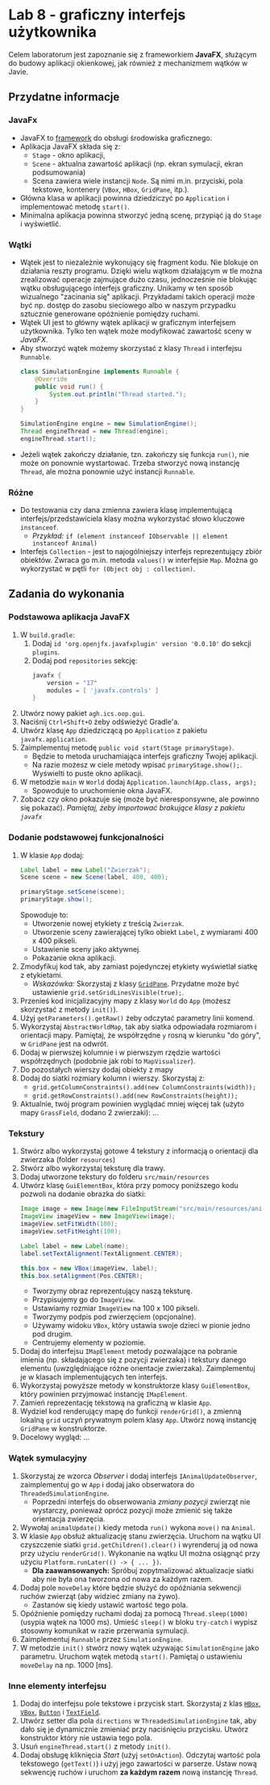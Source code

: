 # Lab 8 - graficzny interfejs użytkownika
Celem laboratorum jest zapoznanie się z frameworkiem **JavaFX**, służącym do budowy aplikacji okienkowej, jak również z mechanizmem wątków w Javie.
## Przydatne informacje

### JavaFx
* JavaFX to [framework](https://pl.wikipedia.org/wiki/Framework) do obsługi środowiska graficznego.
* Aplikacja JavaFX składa się z:
    * `Stage` - okno aplikacji,
    * `Scene` - aktualna zawartość aplikacji (np. ekran symulacji, ekran podsumowania)
    * Scena zawiera wiele instancji `Node`. Są nimi m.in. przyciski, pola tekstowe, kontenery (`VBox`, `HBox`, `GridPane`, itp.).
* Główna klasa w aplikacji powinna dziedziczyć po `Application` i implementować metodę `start()`.
* Minimalna aplikacja powinna stworzyć jedną scenę, przypiąć ją do `Stage` i wyświetlić.

### Wątki
* Wątek jest to niezależnie wykonujący się fragment kodu. Nie blokuje on działania reszty programu. Dzięki wielu wątkom działającym w tle można zrealizować operacje zajmujące dużo czasu, jednocześnie nie blokując wątku obsługującego interfejs graficzny. Unikamy w ten sposób wizualnego "zacinania się" aplikacji. Przykładami takich operacji może być np. dostęp do zasobu sieciowego albo w naszym przypadku sztucznie generowane opóżnienie pomiędzy ruchami.
* Wątek UI jest to główny wątek aplikacji w graficznym interfejsem użytkownika. Tylko ten wątek może modyfikować zawartość sceny w *JavaFX*.
* Aby stworzyć wątek możemy skorzystać z klasy `Thread` i interfejsu `Runnable`.
    ```java
    class SimulationEngine implements Runnable {
        @Override
        public void run() {
            System.out.println("Thread started.");
        }
    }
    
    SimulationEngine engine = new SimulationEngine();
    Thread engineThread = new Thread(engine);
    engineThread.start();
    ```
* Jeżeli wątek zakończy działanie, tzn. zakończy się funkcja `run()`, nie może on ponownie wystartować. Trzeba stworzyć nową instancję `Thread`, ale można ponownie użyć instancji `Runnable`.

### Różne
* Do testowania czy dana zmienna zawiera klasę implementującą interfejs/przedstawiciela klasy można wykorzystać słowo kluczowe `instanceof`.
    * *Przykład:* `if (element instanceof IObservable || element instanceof Animal)`
* Interfejs `Collection` - jest to najogólniejszy interfejs reprezentujący zbiór obiektów. Zwraca go m.in. metoda `values()` w interfejsie `Map`. Można go wykorzystać w pętli `for (Object obj : collection)`.

## Zadania do wykonania

### Podstawowa aplikacja JavaFX
1. W `build.gradle`:
    1. Dodaj `id 'org.openjfx.javafxplugin' version '0.0.10'` do sekcji `plugins`.
    2. Dodaj pod `repositories` sekcję:
        ```gradle
        javafx {
            version = "17"
            modules = [ 'javafx.controls' ]
        }
        ```
2. Utwórz nowy pakiet `agh.ics.oop.gui`.
3. Naciśnij `Ctrl+Shift+O` żeby odświeżyć Gradle'a.
4. Utwórz klasę `App` dziedziczącą po `Application` z pakietu `javafx.application`.
5. Zaimplementuj metodę `public void start(Stage primaryStage)`.
    * Będzie to metoda uruchamiająca interfejs graficzny Twojej aplikacji.
    * Na razie możesz w ciele metody wpisać `primaryStage.show();`. Wyświelti to puste okno aplikacji.
6. W metodzie `main` w `World` dodaj `Application.launch(App.class, args);`
    * Spowoduje to uruchomienie okna JavaFX.
7. Zobacz czy okno pokazuje się (może być nieresponsywne, ale powinno się pokazać).
*Pamiętaj, żeby importować brakujące klasy z pakietu `javafx`*

### Dodanie podstawowej funkcjonalności
1. W klasie `App` dodaj:
    ```java
    Label label = new Label("Zwierzak");
    Scene scene = new Scene(label, 400, 400);
    
    primaryStage.setScene(scene);
    primaryStage.show();
    ```
    Spowoduje to:
    * Utworzenie nowej etykiety z treścią `Zwierzak`.
    * Utworzenie sceny zawierającej tylko obiekt `Label`, z wymiarami 400 x 400 pikseli.
    * Ustawienie sceny jako aktywnej.
    * Pokazanie okna aplikacji.
2. Zmodyfikuj kod tak, aby zamiast pojedynczej etykiety wyświetlał siatkę z etykietami.
    * *Wskazówka:* Skorzystaj z klasy [`GridPane`](http://tutorials.jenkov.com/javafx/gridpane.html). Przydatne może być ustawienie `grid.setGridLinesVisible(true);`.
3. Przenieś kod inicjalizacyjny mapy z klasy `World` do `App` (możesz skorzystać z metody `init()`).
4. Użyj `getParameters().getRaw()` żeby odczytać parametry linii komend.
5. Wykorzystaj `AbstractWorldMap`, tak aby siatka odpowiadała rozmiarom i orientacji mapy. Pamiętaj, że współrzędne `y` rosną w kierunku "do góry", w `GridPane` jest na odwrót.
6. Dodaj w pierwszej kolumnie i w pierwszym rzędzie wartości współrzędnych (podobnie jak robi to `MapVisualizer`).
7. Do pozostałych wierszy dodaj obiekty z mapy
8. Dodaj do siatki rozmiary kolumn i wierszy. Skorzystaj z:
    * `grid.getColumnConstraints().add(new ColumnConstraints(width));`
    * `grid.getRowConstraints().add(new RowConstraints(height));`
9. Aktualnie, twój program powinien wyglądać mniej więcej tak (użyto mapy `GrassField`, dodano 2 zwierzaki): ...
   
### Tekstury
1. Stwórz albo wykorzystaj gotowe 4 tekstury z informacją o orientacji dla zwierzaka (folder `resources`)
2. Stwórz albo wykorzystaj teksturę dla trawy.
3. Dodaj utworzone tekstury do folderu `src/main/resources`
4. Utwórz klasę `GuiElementBox`, która przy pomocy poniższego kodu pozwoli na dodanie obrazka do siatki:
    ```java
    Image image = new Image(new FileInputStream("src/main/resources/animal.png"));
    ImageView imageView = new ImageView(image);
    imageView.setFitWidth(100);
    imageView.setFitHeight(100);

    Label label = new Label(name);
    label.setTextAlignment(TextAlignment.CENTER);

    this.box = new VBox(imageView, label);
    this.box.setAlignment(Pos.CENTER);
    ```
    * Tworzymy obraz reprezentujący naszą teksturę.
    * Przypisujemy go do `ImageView`.
    * Ustawiamy rozmiar `ImageView` na 100 x 100 pikseli.
    * Tworzymy podpis pod zwierzęciem (opcjonalne).
    * Używamy widoku `VBox`, który ustawia swoje dzieci w pionie jedno pod drugim.
    * Centrujemy elementy w poziomie.
5. Dodaj do interfejsu `IMapElement` metody pozwalające na pobranie imienia (np. składającego się z pozycji zwierzaka) i tekstury danego elementu (uwzględniające różne orientacje zwierzaka). Zaimplementuj je w klasach implementujących ten interfejs.
6. Wykorzystaj powyższe metody w konstruktorze klasy `GuiElementBox`, który powinien przyjmować instancję `IMapElement`.
7. Zamień reprezentację tekstową na graficzną w klasie `App`.
8. Wydziel kod renderujący mapę do funkcji `renderGrid()`, a zmienną lokalną `grid` uczyń prywatnym polem klasy `App`. Utwórz nową instancję `GridPane` w konstruktorze.
8. Docelowy wygląd: ...

### Wątek symulacyjny
1. Skorzystaj ze wzorca *Observer* i dodaj interfejs `IAnimalUpdateObserver`, zaimplementuj go w `App` i dodaj jako obserwatora do `ThreadedSimulationEngine`.
    * Poprzedni interfejs do obserwowania *zmiany pozycji* zwierząt nie wystarczy, ponieważ oprócz pozycji może zmienić się także orientacja zwierzęcia.
2. Wywołaj `animalUpdate()` kiedy metoda `run()` wykona `move()` na `Animal`.
3. W klasie `App` obsłuż aktualizację stanu zwierzęcia. Uruchom na wątku UI czyszczenie siatki `grid.getChildren().clear()` i wyrenderuj ją od nowa przy użyciu `renderGrid()`. Wykonanie na wątku UI można osiągnąć przy użyciu `Platform.runLater(() -> { ... })`.
    * **Dla zaawansowanych:** Spróbuj zopytmalizować aktualizacje siatki aby nie była ona tworzona od nowa za każdym razem.
4. Dodaj pole `moveDelay` które będzie służyć do opóźniania sekwencji ruchów zwierząt (aby widzieć zmiany na żywo).
    * Zastanów się kiedy ustawić wartość tego pola.
5. Opóźnienie pomiędzy ruchami dodaj za pomocą `Thread.sleep(1000)` (usypia wątek na 1000 ms). Umieść `sleep()` w bloku `try-catch` i wypisz stosowny komunikat w razie przerwania symulacji.
6. Zaimplementuj `Runnable` przez `SimulationEngine`.
7. W metodzie `init()` stwórz nowy wątek używając `SimulationEngine` jako parametru. Uruchom wątek metodą `start()`. Pamiętaj o ustawieniu `moveDelay` na np. 1000 [ms].

### Inne elementy interfejsu
1. Dodaj do interfejsu pole tekstowe i przycisk start. Skorzystaj z klas [`HBox`](http://tutorials.jenkov.com/javafx/hbox.html), [`VBox`](http://tutorials.jenkov.com/javafx/vbox.html), [`Button`](http://tutorials.jenkov.com/javafx/button.html) i [`TextField`](http://tutorials.jenkov.com/javafx/textfield.html).
2. Utwórz setter dla pola `directions` w `ThreadedSimulationEngine` tak, aby dało się je dynamicznie zmieniać przy naciśnięciu przycisku. Utwórz konstruktor który nie ustawia tego pola.
3. Usuń `engineThread.start()` z metody `init()`.
4. Dodaj obsługę kliknięcia *Start* (użyj `setOnAction`). Odczytaj wartość pola tekstowego (`getText()`) i użyj jego zawartości w parserze. Ustaw nową sekwencję ruchów i uruchom **za każdym razem** nową instancję `Thread`.
